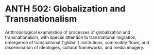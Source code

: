 # ANTH 502: Globalization and Transnationalism

Anthropological examination of processes of globalization and transnationalism, with special attention to transnational migration, emergence of transnational ('global') institutions, commodity flows, and dissemination of ideologies, cultural frameworks, and media imagery.